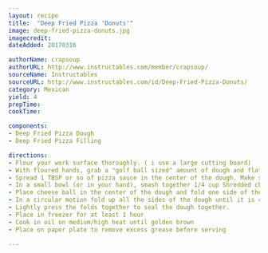 ```yaml
---
layout: recipe
title:  "Deep Fried Pizza 'Donuts'"
image: deep-fried-pizza-donuts.jpg
imagecredit:
dateAdded: 20170316

authorName: crapsoup
authorURL: http://www.instructables.com/member/crapsoup/
sourceName: Instructables
sourceURL: http://www.instructables.com/id/Deep-Fried-Pizza-Donuts/
category: Mexican
yield: 4
prepTime: 
cookTime: 

components:
- Deep Fried Pizza Dough
- Deep Fried Pizza Filling

directions:
- Flour your work surface thoroughly. ( i use a large cutting board)
- With floured hands, grab a "golf ball sized" amount of dough and flatten it is about 1/8 inch thick. The flattened dough should be about the diameter of a softball. Sprinkle on more flour if needed to keep from sticking.
- Spread 1 TBSP or so of pizza sauce in the center of the dough. Make sure to leave a lip of unsauced dough around the outer edge so you will be able to seal the ball without any mess.
- In a small bowl (or in your hand), smash together 1/4 cup Shredded cheese, 2 TBSP bacon, 2 TBSP pepperoni, then form them into a ball.
- Place cheese ball in the center of the dough and fold one side of the dough on top of the Ball.
- In a circular motion fold up all the sides of the dough until it is completely covering the cheese ball
- Lightly press the folds together to seal the dough together.
- Place in freezer for at least 1 hour
- Cook in oil on medium/high heat until golden brown
- Place on paper plate to remove excess grease before serving

---
```


